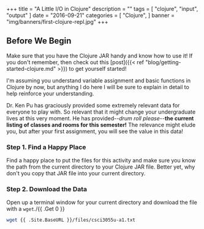 +++
title = "A Little I/O in Clojure"
description = ""
tags = [
    "clojure",
    "input",
    "output"
]
date = "2016-09-21"
categories = [
    "Clojure",
]
banner = "img/banners/first-clojure-repl.jpg"
+++

## Before We Begin

Make sure that you have the Clojure JAR handy and know how to use it! If you don't remember, then check out this [post]({{< ref "blog/getting-started-clojure.md" >}}) to get yourself started!

I'm assuming you understand variable assignment and basic functions in Clojure by now, but anything I do here I will be sure to explain in detail to help reinforce your understanding.

Dr. Ken Pu has graciously provided some extremely relevant data for everyone to play with. So relevant that it might change your undergraduate lives at this very moment. He has provided--*drum roll please*--**the current listing of classes and rooms for this semester!** The relevance might elude you, but after your first assignment, you will see the value in this data!

### Step 1. Find a Happy Place

Find a happy place to put the files for this activity and make sure you know the path from the current directory to your Clojure JAR file. Better yet, why don't you copy that JAR file into your current directory.

### Step 2. Download the Data

Open up a terminal window for your current directory and download the file with a `wget`./{{ .Get 0 }}

```bash
wget {{ .Site.BaseURL }}/files/csci3055u-a1.txt
```